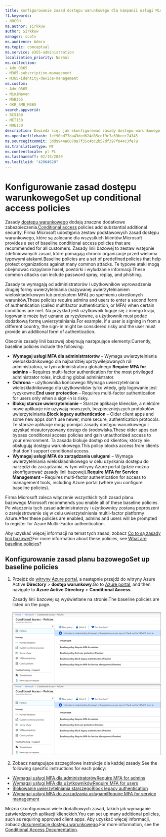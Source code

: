 ```yaml
---
title: Konfigurowanie zasad dostępu warunkowego dla kampanii usługi Microsoft 365
f1.keywords:
- NOCSH
ms.author: sirkkuw
author: Sirkkuw
manager: scotv
ms.audience: Admin
ms.topic: conceptual
ms.service: o365-administration
localization_priority: Normal
ms.collection:
- Adm_O365
- M365-subscription-management
- M365-identity-device-management
ms.custom:
- Adm_O365
- MiniMaven
- MSB365
- OKR_SMB_M365
search.appverid:
- BCS160
- MET150
- MOE150
description: Dowiedz się, jak skonfigurować zasady dostępu warunkowego dla kampanii programu Microsoft 365.
ms.openlocfilehash: 1ef90bd77da43ded624d85cef9c7a33beec74345
ms.sourcegitcommit: 3dd9944a6070a7f35c4bc2b57df397f844c3fe79
ms.translationtype: MT
ms.contentlocale: pl-PL
ms.lasthandoff: 02/15/2020
ms.locfileid: "42064620"
---
```

# <a name="set-up-conditional-access-policies"></a><span data-ttu-id="8ca27-103">Konfigurowanie zasad dostępu warunkowego</span><span class="sxs-lookup"><span data-stu-id="8ca27-103">Set up conditional access policies</span></span>

<span data-ttu-id="8ca27-104">Zasady [dostępu warunkowego](https://docs.microsoft.com/azure/active-directory/conditional-access/overview) dodają znaczne dodatkowe zabezpieczenia.</span><span class="sxs-lookup"><span data-stu-id="8ca27-104">[Conditional access](https://docs.microsoft.com/azure/active-directory/conditional-access/overview) policies add substantial additional security.</span></span> <span data-ttu-id="8ca27-105">Firma Microsoft udostępnia zestaw podstawowych zasad dostępu warunkowego, które są zalecane dla wszystkich klientów.</span><span class="sxs-lookup"><span data-stu-id="8ca27-105">Microsoft provides a set of baseline conditional access policies that are recommended for all customers.</span></span> <span data-ttu-id="8ca27-106">Zasady linii bazowej to zestaw wstępnie zdefiniowanych zasad, które pomagają chronić organizacje przed wieloma typowymi atakami.</span><span class="sxs-lookup"><span data-stu-id="8ca27-106">Baseline policies are a set of predefined policies that help protect organizations against many common attacks.</span></span> <span data-ttu-id="8ca27-107">Te typowe ataki mogą obejmować rozpylanie haseł, powtórki i wyłudzanie informacji.</span><span class="sxs-lookup"><span data-stu-id="8ca27-107">These common attacks can include password spray, replay, and phishing.</span></span>

<span data-ttu-id="8ca27-108">Zasady te wymagają od administratorów i użytkowników wprowadzenia drugiej formy uwierzytelniania (nazywanej uwierzytelnianiem wieloskładnikowym lub protokołem MFA) po spełnieniu określonych warunków.</span><span class="sxs-lookup"><span data-stu-id="8ca27-108">These policies require admins and users to enter a second form of authentication (called multifactor authentication, or MFA) when certain conditions are met.</span></span> <span data-ttu-id="8ca27-109">Na przykład jeśli użytkownik loguje się z innego kraju, logowanie może być uznane za ryzykowne, a użytkownik musi podać dodatkową formę uwierzytelniania.</span><span class="sxs-lookup"><span data-stu-id="8ca27-109">For example, if a user is signing in from a different country, the sign-in might be considered risky and the user must provide an additional form of authentication.</span></span> 

<span data-ttu-id="8ca27-110">Obecnie zasady linii bazowej obejmują następujące elementy:</span><span class="sxs-lookup"><span data-stu-id="8ca27-110">Currently, baseline policies include the following:</span></span>
- <span data-ttu-id="8ca27-111">**Wymagaj usługi MFA dla administratorów** &ndash; Wymaga uwierzytelniania wieloskładnikowego dla najbardziej uprzywilejowanych ról administratora, w tym administratora globalnego.</span><span class="sxs-lookup"><span data-stu-id="8ca27-111">**Require MFA for admins** &ndash; Requires multi-factor authentication for the most privileged administrator roles, including global administrator.</span></span>
- <span data-ttu-id="8ca27-112">**Ochrona** &ndash; użytkownika końcowego Wymaga uwierzytelniania wieloskładnikowego dla użytkowników tylko wtedy, gdy logowanie jest ryzykowne.</span><span class="sxs-lookup"><span data-stu-id="8ca27-112">**End user protection** &ndash; Requires multi-factor authentication for users only when a sign-in is risky.</span></span> 
- <span data-ttu-id="8ca27-113">**Blokuj starsze uwierzytelnianie** &ndash; Starsze aplikacje klienckie, a niektóre nowe aplikacje nie używają nowszych, bezpieczniejszych protokołów uwierzytelniania.</span><span class="sxs-lookup"><span data-stu-id="8ca27-113">**Block legacy authentication** &ndash; Older client apps and some new apps don't use newer, more secure, authentication protocols.</span></span> <span data-ttu-id="8ca27-114">Te starsze aplikacje mogą pomijać zasady dostępu warunkowego i uzyskać nieautoryzowany dostęp do środowiska.</span><span class="sxs-lookup"><span data-stu-id="8ca27-114">These older apps can bypass conditional access policies and gain unauthorized access to your environment.</span></span> <span data-ttu-id="8ca27-115">Ta zasada blokuje dostęp od klientów, którzy nie obsługują dostępu warunkowego.</span><span class="sxs-lookup"><span data-stu-id="8ca27-115">This policy blocks access from clients that don't support conditional access.</span></span> 
- <span data-ttu-id="8ca27-116">**Wymagaj usługi MFA do zarządzania usługami** &ndash; Wymaga uwierzytelniania wieloskładnikowego w celu uzyskania dostępu do narzędzi do zarządzania, w tym witryny Azure portal (gdzie można skonfigurować zasady linii bazowej).</span><span class="sxs-lookup"><span data-stu-id="8ca27-116">**Require MFA for Service Management** &ndash; Requires multi-factor authentication for access to management tools, including Azure portal (where you configure baseline policies).</span></span> 

<span data-ttu-id="8ca27-117">Firma Microsoft zaleca włączenie wszystkich tych zasad planu bazowego.</span><span class="sxs-lookup"><span data-stu-id="8ca27-117">Microsoft recommends you enable all of these baseline policies.</span></span> <span data-ttu-id="8ca27-118">Po włączeniu tych zasad administratorzy i użytkownicy zostaną poproszeni o zarejestrowanie się w celu uwierzytelnienia multii-factor platformy Azure.</span><span class="sxs-lookup"><span data-stu-id="8ca27-118">After these policies are enabled, admins and users will be prompted to register for Azure Multii-Factor authentication.</span></span>

<span data-ttu-id="8ca27-119">Aby uzyskać więcej informacji na temat tych zasad, zobacz [Co to są zasady linii bazowej?](https://docs.microsoft.com/azure/active-directory/conditional-access/concept-baseline-protection)</span><span class="sxs-lookup"><span data-stu-id="8ca27-119">For more information about these policies, see [What are baseline policies](https://docs.microsoft.com/azure/active-directory/conditional-access/concept-baseline-protection)?</span></span>


## <a name="set-up-baseline-policies"></a><span data-ttu-id="8ca27-120">Konfigurowanie zasad planu bazowego</span><span class="sxs-lookup"><span data-stu-id="8ca27-120">Set up baseline policies</span></span>

1. <span data-ttu-id="8ca27-121">Przejdź do [witryny Azure portal](https://portal.azure.com), a następnie przejdź do witryny Azure Active **Directory** \> **dostęp warunkowy**.</span><span class="sxs-lookup"><span data-stu-id="8ca27-121">Go to [Azure portal](https://portal.azure.com), and then navigate to **Azure Active Directory** \> **Conditional Access**.</span></span>
    
    <span data-ttu-id="8ca27-122">Zasady linii bazowej są wyświetlane na stronie.</span><span class="sxs-lookup"><span data-stu-id="8ca27-122">The baseline policies are listed on the page.</span></span> <br/> <br/>
    <span data-ttu-id="8ca27-123">![Strona zawierająca listę zasad planu bazowego dostępu warunkowego.](../media/baslinepolicies.png)</span><span class="sxs-lookup"><span data-stu-id="8ca27-123">![Page that lists baseline policies for conditional access.](../media/baslinepolicies.png)</span></span>
1. <span data-ttu-id="8ca27-124">Zobacz następujące szczegółowe instrukcje dla każdej zasady:</span><span class="sxs-lookup"><span data-stu-id="8ca27-124">See the following specific instructions for each policy:</span></span>

  - [<span data-ttu-id="8ca27-125">Wymagaj usługi MFA dla administratorów</span><span class="sxs-lookup"><span data-stu-id="8ca27-125">Require MFA for admins</span></span>](https://docs.microsoft.com/azure/active-directory/conditional-access/howto-baseline-protect-administrators)
- [<span data-ttu-id="8ca27-126">Wymagaj usługi MFA dla użytkowników</span><span class="sxs-lookup"><span data-stu-id="8ca27-126">Require MFA for users</span></span>](https://docs.microsoft.com/azure/active-directory/conditional-access/howto-baseline-protect-end-users)  
 - [<span data-ttu-id="8ca27-127">Blokowanie uwierzytelniania starszego</span><span class="sxs-lookup"><span data-stu-id="8ca27-127">Block legacy authentication</span></span>](https://docs.microsoft.com/azure/active-directory/conditional-access/howto-baseline-protect-legacy-auth)
  - [<span data-ttu-id="8ca27-128">Wymagaj usługi MFA do zarządzania usługami</span><span class="sxs-lookup"><span data-stu-id="8ca27-128">Require MFA for service management</span></span>](https://docs.microsoft.com/azure/active-directory/conditional-access/howto-baseline-protect-azure)

<span data-ttu-id="8ca27-129">Można skonfigurować wiele dodatkowych zasad, takich jak wymaganie zatwierdzonych aplikacji klienckich.</span><span class="sxs-lookup"><span data-stu-id="8ca27-129">You can set up many additional policies, such as requiring approved client apps.</span></span> <span data-ttu-id="8ca27-130">Aby uzyskać więcej informacji, zobacz [dokumentację dostępu warunkowego](https://docs.microsoft.com/azure/active-directory/conditional-access/).</span><span class="sxs-lookup"><span data-stu-id="8ca27-130">For more information, see the [Conditional Access Documentation](https://docs.microsoft.com/azure/active-directory/conditional-access/).</span></span>
